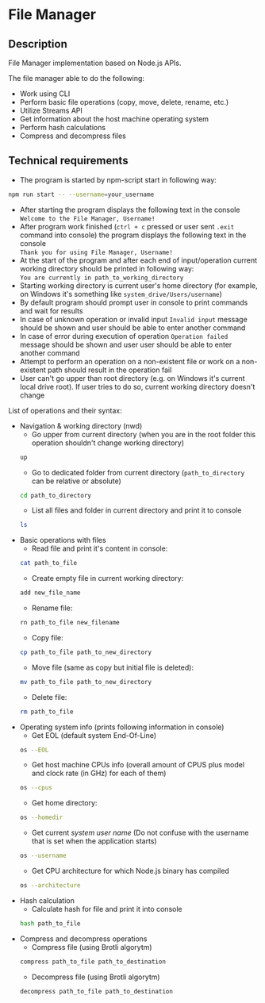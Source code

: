 # File Manager

## Description

File Manager implementation based on Node.js APIs.

The file manager able to do the following:

- Work using CLI
- Perform basic file operations (copy, move, delete, rename, etc.)
- Utilize Streams API
- Get information about the host machine operating system
- Perform hash calculations
- Compress and decompress files

## Technical requirements

- The program is started by npm-script start in following way:
```bash
npm run start -- --username=your_username
```
- After starting the program displays the following text in the console  
  `Welcome to the File Manager, Username!`
- After program work finished (`ctrl + c` pressed or user sent `.exit` command into console) the program displays the following text in the console  
  `Thank you for using File Manager, Username!`
- At the start of the program and after each end of input/operation current working directory should be printed in following way:  
  `You are currently in path_to_working_directory`
- Starting working directory is current user's home directory (for example, on Windows it's something like `system_drive/Users/username`)
- By default program should prompt user in console to print commands and wait for results
- In case of unknown operation or invalid input `Invalid input` message should be shown and user should be able to enter another command
- In case of error during execution of operation `Operation failed` message should be shown and user user should be able to enter another command
- Attempt to perform an operation on a non-existent file or work on a non-existent path should result in the operation fail
- User can't go upper than root directory (e.g. on Windows it's current local drive root). If user tries to do so, current working directory doesn't change

List of operations and their syntax:
- Navigation & working directory (nwd)
    - Go upper from current directory (when you are in the root folder this operation shouldn't change working directory)
    ```bash
    up
    ```
    - Go to dedicated folder from current directory (`path_to_directory` can be relative or absolute)
    ```bash
    cd path_to_directory
    ```
    - List all files and folder in current directory and print it to console
    ```bash
    ls
    ```
- Basic operations with files
    - Read file and print it's content in console:
    ```bash
    cat path_to_file
    ```
    - Create empty file in current working directory:
    ```bash
    add new_file_name
    ```
    - Rename file:
    ```bash
    rn path_to_file new_filename
    ```
    - Copy file:
    ```bash
    cp path_to_file path_to_new_directory
    ```
    - Move file (same as copy but initial file is deleted):
    ```bash
    mv path_to_file path_to_new_directory
    ```
    - Delete file:
    ```bash
    rm path_to_file
    ```
- Operating system info (prints following information in console)
    - Get EOL (default system End-Of-Line)
    ```bash
    os --EOL
    ```
    - Get host machine CPUs info (overall amount of CPUS plus model and clock rate (in GHz) for each of them)
    ```bash
    os --cpus
    ```
    - Get home directory:
    ```bash
    os --homedir
    ```
    - Get current *system user name* (Do not confuse with the username that is set when the application starts)
    ```bash
    os --username
    ```
    - Get CPU architecture for which Node.js binary has compiled
    ```bash
    os --architecture
    ```
- Hash calculation
    - Calculate hash for file and print it into console
    ```bash
    hash path_to_file
    ```
- Compress and decompress operations
    - Compress file (using Brotli algorytm)
    ```bash
    compress path_to_file path_to_destination
    ```
    - Decompress file (using Brotli algorytm)
    ```bash
    decompress path_to_file path_to_destination
    ```
    